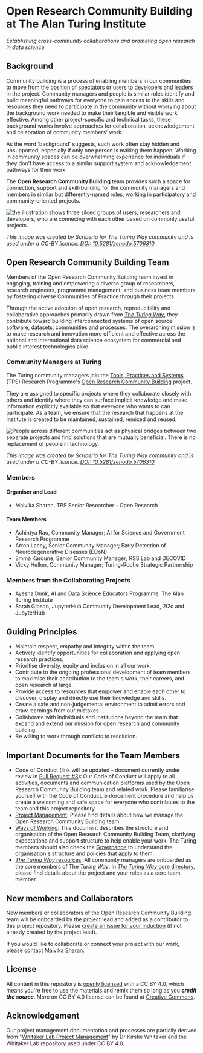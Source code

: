 # Open Research Community Building at The Alan Turing Institute

*Establishing cross-community collaborations and promoting open research in data science*

## Background

Community building is a process of enabling members in our communities to move from the position of spectators or users to developers and leaders in the project.
Community managers and people is similar roles identify and build meaningful pathways for everyone to gain access to the skills and resources they need to participate in the community without worrying about the background work needed to make their tangible and visible work effective.
Among other project-specific and technical tasks, these background works involve approaches for collaboration, acknowledgement and celebration of community members' work.

As the word 'background' suggests, such work often stay hidden and unsupported, especially if only one person is making them happen.
Working in community spaces can be overwhelming experience for individuals if they don't have access to a similar support system and acknowledgement pathways for their work

The **Open Research Community Building** team provides such a space for connection, support and skill-building for the community managers and members in similar but differently-named roles, working in participatory and community-oriented projects.

![the illustration shows three siloed groups of users, researchers and developers, who are connecing with each other based on commonly useful projects.](https://zenodo.org/api/iiif/v2/867e0f11-b7cb-460e-9c3b-487ac75ada36:1794300f-5dd7-47ac-af5a-007cc1b52bee:community-managers.jpg/full/750,/0/default.jpg)

*This image was created by Scriberia for The Turing Way community and is used under a CC-BY licence. [DOI: 10.5281/zenodo.5706310](https://doi.org/10.5281/zenodo.5706310)*

## Open Research Community Building Team

Members of the Open Research Community Building team invest in engaging, training and empowering a diverse group of researchers, research engineers, programme management, and business team members by fostering diverse Communities of Practice through their projects. 

Through the active adoption of open research, reproducibility and collaborative approaches primarily drawn from [*The Turing Way*](https://github.com/alan-turing-institute/the-turing-way/), they contribute toward building interconnected systems of open source software, datasets, communities and processes.
The overarching mission is to make research and innovation more efficient and effective across the national and international data science ecosystem for commercial and public interest technologies alike.

### Community Managers at Turing

The Turing community managers join the [Tools, Practices and Systems](https://www.turing.ac.uk/research/research-programmes/tools-practices-and-systems) (TPS) Research Programme's [Open Research Community Building](https://www.turing.ac.uk/research/research-programmes/tools-practices-and-systems/community-management-and-open-research) project.

They are assigned to specific projects where they collaborate closely with others and identify where they can surface implicit knowledge and make information explicitly available so that everyone who wants to can participate. 
As a team, we ensure that the research that happens at the Institute is created to be maintained, sustained, remixed and reused.

![People across different communities act as physical bridges between two separate projects and find solutions that are mutually beneficial. There is no replacement of people in technology.](https://zenodo.org/api/iiif/v2/867e0f11-b7cb-460e-9c3b-487ac75ada36:849be739-8880-41cc-a487-215fb325d91f:people-find-solutions.jpg/full/750,/0/default.jpg)

*This image was created by Scriberia for The Turing Way community and is used under a CC-BY licence. [DOI: 10.5281/zenodo.5706310](https://doi.org/10.5281/zenodo.5706310)*

### Members

#### Organiser and Lead

- Malvika Sharan, TPS Senior Researcher - Open Research

#### Team Members

- Achintya Rao, Community Manager; AI for Science and Government Research Programme
- Arron Lacey, Senior Community Manager; Early Detection of Neurodegenerative Diseases (EDoN)
- Emma Karoune, Senior Community Manager; RSS Lab and DECOVID
- Vicky Hellon, Community Manager; Turing-Roche Strategic Partnership

### Members from the Collaborating Projects

- Ayesha Dunk, AI and Data Science Educators Programme, The Alan Turing Institute
- Sarah Gibson, JupyterHub Community Development Lead, 2i2c and JupyterHub

## Guiding Principles

- Maintain respect, empathy and integrity within the team.
- Actively identify opportunities for collaboration and applying open research practices.
- Prioritise diversity, equity and inclusion in all our work.
- Contribute to the ongoing professional development of team members to maximise their contribution to the team's work, their careers, and open research at large.
- Provide access to resources that empower and enable each other to discover, display and directly use their knowledge and skills.
- Create a safe and non-judgemental environment to admit errors and draw learnings from our mistakes.
- Collaborate with individuals and institutions beyond the team that expand and extend our mission for open research and community building.
- Be willing to work through conflicts to resolution.

## Important Documents for the Team Members

- Code of Conduct (link will be updated - document currently under review in [Pull Request #3](https://github.com/alan-turing-institute/open-community-building/pull/3)): Our Code of Conduct will apply to all activities, documents and communication platforms used by the Open Research Community Building team and related work. Please familiarise yourself with the Code of Conduct, enforcement procedure and help us create a welcoming and safe space for everyone who contributes to the team and this project repository.
- [Project Management](./project-management): Please find details about how we manage the Open Research Community Building team.
- [Ways of Working](./project-management/ways-of-working.md): This document describes the structure and organisation of the Open Research Community Building Team, clarifying expectations and support structure to help enable your work. The Turing members should also check the [Governance](https://www.turing.ac.uk/about-us/governance) to understand the organisation's structure and policies that apply to them.
- [*The Turing Way* resources](./the-turing-way-core): All community managers are onboarded as the core members of The *Turing Way*. In [*The Turing Way* core directory](./the-turing-way-core), please find details about the project and your roles as a core team member.

## New members and Collaborators

New members or collaborators of the Open Research Community Building team will be onboarded by the project lead and added as a contributor to this project repository.
Please [create an issue for your induction](https://github.com/alan-turing-institute/community-manager-team/issues/new?assignees=&labels=onboarding&template=NEW_MEMBERS.md&title=%5BINDUCTION%5D) (if not already created by the project lead).

If you would like to collaborate or connect your project with our work, please contact [Malvika Sharan](mailto:msharan@turing.ac.uk).

## License 

All content in this repository is [openly licensed](./LICENSE.md) with a CC BY 4.0, which means you're free to use the materials and remix them so long as you ***credit the source***.
More on CC BY 4.0 license can be found at [Creative Commons](https://creativecommons.org/licenses/by/4.0/).

## Acknowledgement

Our project management documentation and processes are partially derived from "[Whitaker Lab Project Management](https://github.com/WhitakerLab/WhitakerLabProjectManagement)" by Dr Kirstie Whitaker and the Whitaker Lab repository used under CC BY 4.0.
